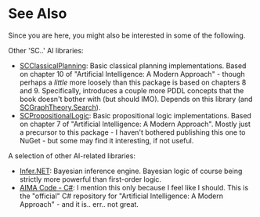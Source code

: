 ﻿# See Also

Since you are here, you might also be interested in some of the following.

Other 'SC..' AI libraries:
* [SCClassicalPlanning](https://sdcondon.net/SCClassicalPlanning): Basic classical planning implementations. Based on chapter 10 of "Artificial Intelligence: A Modern Approach" - though perhaps a _little_ more loosely than this package is based on chapters 8 and 9. Specifically, introduces a couple more PDDL concepts that the book doesn't bother with (but should IMO). Depends on this library (and [SCGraphTheory.Search](https://github.com/sdcondon/SCGraphTheory.Search)).
* [SCPropositionalLogic](https://github.com/sdcondon/SCPropositionalLogic): Basic propositional logic implementations. Based on chapter 7 of "Artificial Intelligence: A Modern Approach". Mostly just a precursor to this package - I haven't bothered publishing this one to NuGet - but some may find it interesting, if not useful.

A selection of other AI-related libraries:
* [Infer.NET](https://dotnet.github.io/infer/): Bayesian inference engine. Bayesian logic of course being strictly more powerful than first-order logic.
* [AIMA Code - C#](https://github.com/aimacode/aima-csharp): I mention this only because I feel like I should. This is the "official" C# repository for "Artificial Intelligence: A Modern Approach" - and it is.. err.. not great.
